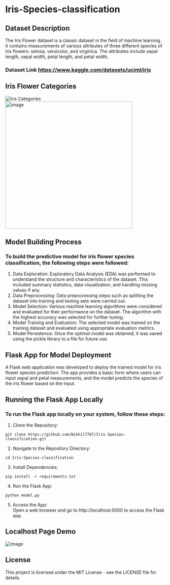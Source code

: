 # Iris-Species-classification

## Dataset Description
The Iris Flower dataset is a classic dataset in the field of machine learning. It contains measurements of various attributes of three different species of iris flowers: setosa, versicolor, and virginica. The attributes include sepal length, sepal width, petal length, and petal width.

### Dataset Link https://www.kaggle.com/datasets/uciml/iris

## Iris Flower Categories
![Iris Categories](https://github.com/Nikhil7787/Iris-Species-classification/assets/123885552/65532b3d-2284-4e74-8456-abe08183f865)
<br>
<img src="https://github.com/Nikhil7787/Iris-Species-classification/assets/123885552/f43e5812-8ee0-4d4f-a2a7-202648352ff8" alt="image" width="400"/>
<br>

## Model Building Process

### To build the predictive model for iris flower species classification, the following steps were followed: </br>


1.	Data Exploration: Exploratory Data Analysis (EDA) was performed to understand the structure and characteristics of the dataset. This included summary statistics, data visualization, and handling missing values if any. </br>
2.	Data Preprocessing: Data preprocessing steps such as splitting the dataset into training and testing sets were carried out. </br>
3.	Model Selection: Various machine learning algorithms were considered and evaluated for their performance on the dataset. The algorithm with the highest accuracy was selected for further tuning. </br>
4.	Model Training and Evaluation: The selected model was trained on the training dataset and evaluated using appropriate evaluation metrics.</br>
5.	Model Persistence: Once the optimal model was obtained, it was saved using the pickle library to a file for future use. </br>



## Flask App for Model Deployment

A Flask web application was developed to deploy the trained model for iris flower species prediction. The app provides a basic form where users can input sepal and petal measurements, and the model predicts the species of the iris flower based on the input. <br>

## Running the Flask App Locally
### To run the Flask app locally on your system, follow these steps:

1. Clone the Repository:
```
git clone https://github.com/Nikhil7787/Iris-Species-classification.git

```
2. Navigate to the Repository Directory:
```
cd Iris-Species-classification
```
3. Install Dependencies:
```
pip install -r requirements.txt
```
4. Run the Flask App:
```
python model.py
```
5. Access the App: </br>
Open a web browser and go to http://localhost:5000 to access the Flask app.

## Localhost Page Demo
![image](https://github.com/Nikhil7787/Iris-Species-classification/assets/123885552/6b434abf-7abf-44c8-abb1-1fb382d7e077)



## License

This project is licensed under the MIT License - see the LICENSE file for details.







